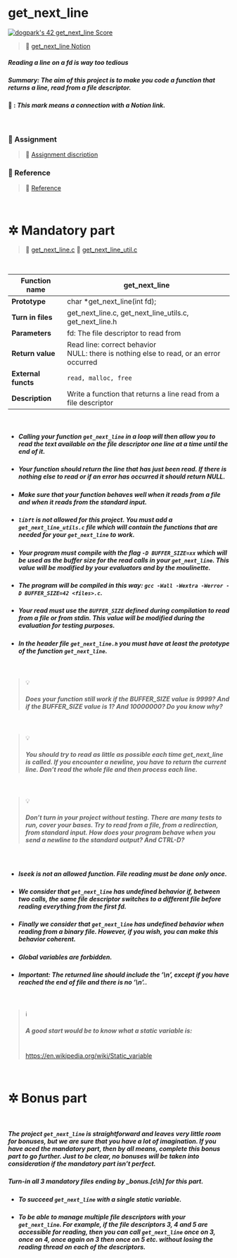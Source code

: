# **get_next_line**

[![dogpark's 42 get_next_line Score](https://badge42.vercel.app/api/v2/clam4rmh700350fjk8ctdih83/project/3030835)](https://github.com/JaeSeoKim/badge42)

> 🔗 [get_next_line Notion](https://dogpark-42cursus.notion.site/Get-Next-Line-1b3a739678164fad83079944463c942b)

##### Reading a line on a fd is way too tedious

##### _Summary: The aim of this project is to make you code a function that returns a line, read from a file descriptor._

#### 🔗 : _This mark means a connection with a **Notion link**._

<br>

### 📄 Assignment

> 🔗 [Assignment discription](https://dogpark-42cursus.notion.site/Assignment-6ec0805a79d748dc93f67666ae2bd05e)

### 📌 Reference

> 🔗 [Reference](https://dogpark-42cursus.notion.site/Reference-7ffdfc7679294dddb40e364cf1074d49)

<br>

# ✲ Mandatory part

> 🔗 [get_next_line.c](https://dogpark-42cursus.notion.site/Mandatory-Part-Get-Next-Line-c6b1844ab08a4ee3a8564c72c8db9f20)
> 🔗 [get_next_line_util.c](https://dogpark-42cursus.notion.site/get_next_line_util-c-6268069624124eb5af1910ddc2a29fa3)

<br>

| **Function name**   | get_next_line                                                                              |
| ------------------- | ------------------------------------------------------------------------------------------ |
| **Prototype**       | char \*get_next_line(int fd);                                                              |
| **Turn in files**   | get_next_line.c, get_next_line_utils.c, get_next_line.h                                    |
| **Parameters**      | fd: The file descriptor to read from                                                       |
| **Return value**    | Read line: correct behavior <br> NULL: there is nothing else to read, or an error occurred |
| **External functs** | `read, malloc, free`                                                                       |
| **Description**     | Write a function that returns a line read from a file descriptor                           |

<br>

- ##### _Calling your function `get_next_line` in a loop will then allow you to read the text available on the file descriptor one line at a time until the end of it._

- ##### _Your function should return the line that has just been read. If there is nothing else to read or if an error has occurred it should return NULL._

- ##### _Make sure that your function behaves well when it reads from a file and when it reads from the standard input._

- ##### _`libft` is not allowed for this project. You must add a `get_next_line_utils.c` file which will contain the functions that are needed for your `get_next_line` to work._

- ##### _Your program must compile with the flag `-D BUFFER_SIZE=xx` which will be used as the buffer size for the read calls in your `get_next_line`. This value will be modified by your evaluators and by the moulinette._

- ##### _The program will be compiled in this way: `gcc -Wall -Wextra -Werror -D BUFFER_SIZE=42 <files>.c`._

- ##### _Your read must use the `BUFFER_SIZE` defined during compilation to read from a file or from stdin. This value will be modified during the evaluation for testing purposes._

- ##### _In the header file `get_next_line.h` you must have at least the prototype of the function `get_next_line`._

<br>

> 💡 <br>
>
> ##### _Does your function still work if the BUFFER_SIZE value is 9999? And if the BUFFER_SIZE value is 1? And 10000000? Do you know why?_

<br>

> 💡 <br>
>
> ##### _You should try to read as little as possible each time get_next_line is called. If you encounter a newline, you have to return the current line. Don’t read the whole file and then process each line._

<br>

> 💡 <br>
>
> ##### _Don’t turn in your project without testing. There are many tests to run, cover your bases. Try to read from a file, from a redirection, from standard input. How does your program behave when you send a newline to the standard output? And CTRL-D?_

<br>

- ##### _lseek is not an allowed function. File reading must be done only once._

- ##### _We consider that `get_next_line` has undefined behavior if, between two calls, the same file descriptor switches to a different file before reading everything from the first fd._

- ##### _Finally we consider that `get_next_line` has undefined behavior when reading from a binary file. However, if you wish, you can make this behavior coherent._

- ##### _Global variables are forbidden._

- ##### _Important: The returned line should include the ’\n’, except if you have reached the end of file and there is no ’\n’.._

<br>

> ℹ️ <br>
>
> ##### _A good start would be to know what a static variable is:_
>
> <br> https://en.wikipedia.org/wiki/Static_variable

<br>

# ✲ Bonus part

<br>

##### _The project `get_next_line` is straightforward and leaves very little room for bonuses, but we are sure that you have a lot of imagination. If you have aced the mandatory part, then by all means, complete this bonus part to go further. Just to be clear, no bonuses will be taken into consideration if the mandatory part isn’t perfect._

##### _Turn-in all 3 mandatory files ending by \_bonus.[c\h] for this part._

- ##### _To succeed `get_next_line` with a single static variable._

- ##### _To be able to manage multiple file descriptors with your `get_next_line`. For example, if the file descriptors 3, 4 and 5 are accessible for reading, then you can call `get_next_line` once on 3, once on 4, once again on 3 then once on 5 etc. without losing the reading thread on each of the descriptors._
